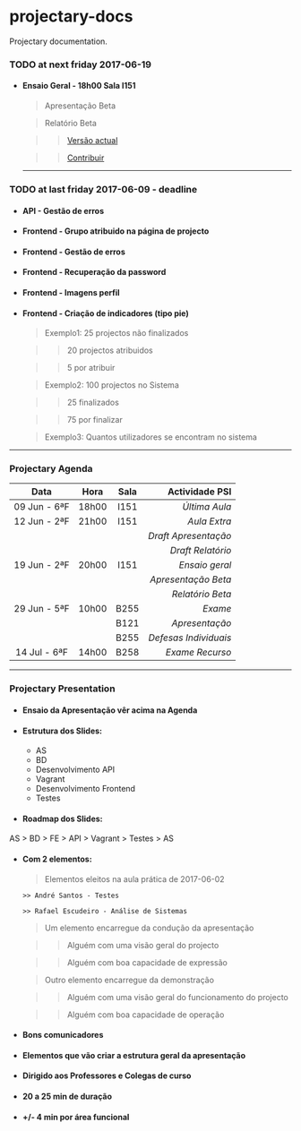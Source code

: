 # projectary-docs

Projectary documentation.

### TODO at next friday 2017-06-19

- #### Ensaio Geral - 18h00 Sala I151

  > Apresentação Beta

  > Relatório Beta

  >> [Versão actual](https://github.com/iptomar/projectary-as/blob/master/Relat%C3%B3rio/Relat%C3%B3rio%20PSI%20-%20Projectary.docx "Ultima versão publicada")   

  >> [Contribuir](https://docs.google.com/document/d/1D700PoNDWbxd8WBTk2NmWkvZ2MV1DhwqT9LpmW7shlI/edit?usp=sharing "Versão actual")

  ---

### TODO at last friday 2017-06-09 - deadline

- #### API - Gestão de erros

- #### Frontend - Grupo atribuido na página de projecto

- #### Frontend - Gestão de erros

- #### Frontend - Recuperação da password

- #### Frontend - Imagens perfil

- #### Frontend - Criação de indicadores (tipo pie)

  > Exemplo1: 25 projectos não finalizados

  >> 20 projectos atribuidos

  >> 5 por atribuir

  > Exemplo2: 100 projectos no Sistema

  >> 25 finalizados

  >> 75 por finalizar

  > Exemplo3: Quantos utilizadores se encontram no sistema

---

### Projectary Agenda

|     Data     |  Hora  |  Sala |     Actividade PSI    |
|:------------:|:------:|:-----:|----------------------:|
| 09 Jun - 6ªF | 18h00  | I151  | *Última Aula*         |
| 12 Jun - 2ªF | 21h00  | I151  | *Aula Extra*          |
|              |        |       | *Draft Apresentação*  |
|              |        |       | *Draft Relatório*     |
| 19 Jun - 2ªF | 20h00  | I151  | *Ensaio geral*        |
|              |        |       | *Apresentação Beta*   |
|              |        |       | *Relatório Beta*      |
| 29 Jun - 5ªF | 10h00  | B255  | *Exame*               |
|              |        | B121  | *Apresentação*        |
|              |        | B255  | *Defesas Individuais* |
| 14 Jul - 6ªF | 14h00  | B258  | *Exame Recurso*       |

---

### Projectary Presentation

- #### Ensaio da Apresentação vêr acima na Agenda

- #### Estrutura dos Slides:

  - AS
  - BD
  - Desenvolvimento API
  - Vagrant
  - Desenvolvimento Frontend
  - Testes

- #### Roadmap dos Slides:  

 AS > BD > FE > API > Vagrant > Testes > AS

- #### Com 2 elementos:

  > Elementos eleitos na aula prática de 2017-06-02

      >> André Santos - Testes

      >> Rafael Escudeiro - Análise de Sistemas

  > Um elemento encarregue da condução da apresentação

    >> Alguém com uma visão geral do projecto

    >> Alguém com boa capacidade de expressão

  > Outro elemento encarregue da demonstração

    >> Alguém com uma visão geral do funcionamento do projecto  

    >> Alguém com boa capacidade de operação

- #### Bons comunicadores

- #### Elementos que vão criar a estrutura geral da apresentação

- #### Dirigido aos Professores e Colegas de curso

- #### 20 a 25 min de duração

- #### +/- 4 min por área funcional

